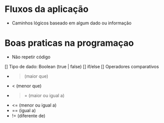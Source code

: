 # Fluxos da aplicação

-  Caminhos lógicos baseado em algum dado ou informação

# Boas praticas na programaçao

-  Não repetir código

[] Tipo de dado: Boolean (true | false)
[] if/else
[] Operadores comparativos

-  > (maior que)
-  < (menor que)
-  > = (maior ou igual a)
-  <= (menor ou igual a)
-  == (igual a)
-  != (diferente de)
